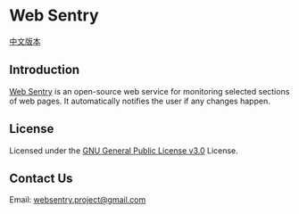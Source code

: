 # Web Sentry

[中文版本](./README_cn.md)

## Introduction

[Web Sentry](./) is an open-source web service for monitoring selected sections of web pages. It automatically notifies the user if any changes happen.

## License

Licensed under the [GNU General Public License v3.0](./LICENSE) License.

## Contact Us

Email: [websentry.project@gmail.com](mailto:websentry.project@gmail.com)